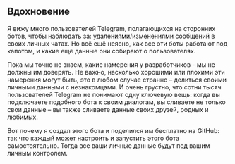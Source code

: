 ## Вдохновение
Я вижу много пользователей Telegram, полагающихся на сторонних ботов, чтобы наблюдать за: удалениями/изменениями сообщений в своих личных чатах. Но всё ещё неясно, как все эти боты работают под капотом, и какие ещё данные они собирают о пользователях.

Пока мы точно не знаем, какие намерения у разработчиков - мы не должны им доверять. Не важно, насколько хорошими или плохими эти намерения могут быть, это в любом случае странно – делиться своими личными данными с незнакомцами. И очень грустно, что сотни тысяч пользователей Telegram не понимают одну ключевую вещь: когда вы подключаете подобного бота к своим диалогам, вы сливаете не только свои данные – вы также сливаете данные своих друзей, родных и любимых.

Вот почему я создал этого бота и поделился им бесплатно на GitHub: так что каждый может настроить и запустить этого бота самостоятельно. Тогда все ваши личные данные будут под вашим личным контролем.